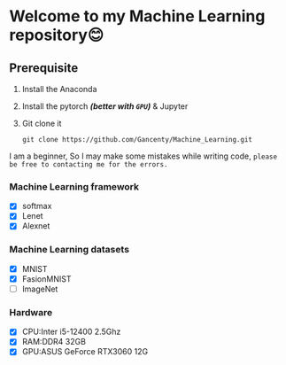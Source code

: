 # Welcome to my Machine Learning repository😊
## Prerequisite
1.  Install the Anaconda
2.  Install the pytorch ***(better with `GPU`)*** & Jupyter
3.  Git clone it
    
    ```
    git clone https://github.com/Gancenty/Machine_Learning.git
    ```

I am a beginner, So I may make some mistakes while writing code, `please be free to contacting me for the errors.`

### Machine Learning framework
- [x] softmax
- [x] Lenet
- [x] Alexnet

### Machine Learning datasets
- [x] MNIST
- [x] FasionMNIST
- [ ] ImageNet

### Hardware
- [x] CPU:Inter i5-12400 2.5Ghz
- [x] RAM:DDR4 32GB
- [x] GPU:ASUS GeForce RTX3060 12G
